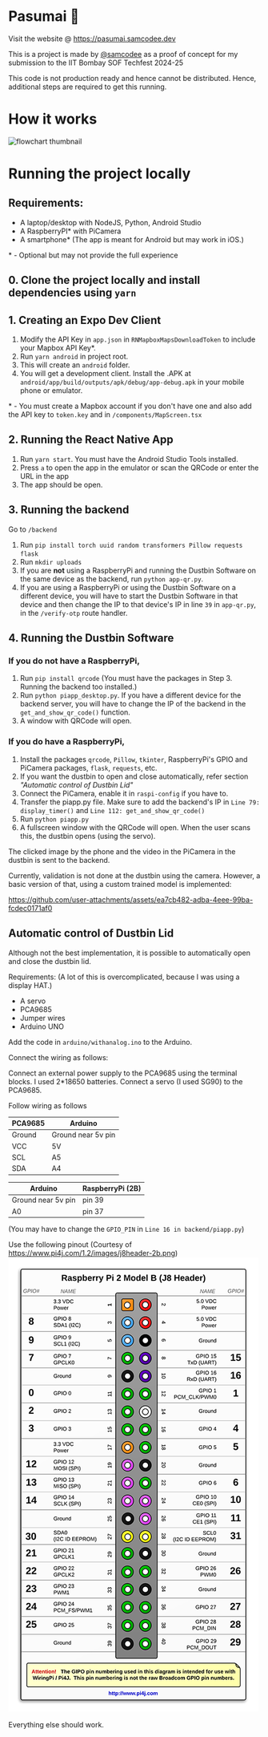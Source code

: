# Pasumai 🌳 
Visit the website @ https://pasumai.samcodee.dev

This is a project is made by [@samcodee](https://github.com/samcodee) as a proof of concept for my submission to the IIT Bombay SOF Techfest 2024-25

This code is not production ready and hence cannot be distributed. Hence, additional steps are required to get this running.

# How it works

![flowchart thumbnail](https://github.com/user-attachments/assets/4019fe83-3c57-49f3-9222-0cb585be9f76)

# Running the project locally

## Requirements:
- A laptop/desktop with NodeJS, Python, Android Studio
- A RaspberryPI* with PiCamera
- A smartphone* (The app is meant for Android but may work in iOS.)

\* - Optional but may not provide the full experience

## 0. Clone the project locally and install dependencies using `yarn`

## 1. Creating an Expo Dev Client
1. Modify the API Key in `app.json` in `RNMapboxMapsDownloadToken` to include your Mapbox API Key*.
2. Run `yarn android` in project root. 
3. This will create an `android` folder.
4. You will get a development client. Install the .APK at `android/app/build/outputs/apk/debug/app-debug.apk` in your mobile phone or emulator.

\* - You must create a Mapbox account if you don't have one and also add the API key to `token.key` and in `/components/MapScreen.tsx`

## 2. Running the React Native App
1. Run `yarn start`. You must have the Android Studio Tools installed. 
2. Press `a` to open the app in the emulator or
scan the QRCode or enter the URL in the app
3. The app should be open. 

## 3. Running the backend 
Go to `/backend`

1. Run `pip install torch uuid random transformers Pillow requests flask`
2. Run `mkdir uploads`
3. If you are **not** using a RaspberryPi and running the Dustbin Software on the same device as the backend, run `python app-qr.py`.
4. If you are using a RaspberryPi or using the Dustbin Software on a different device, you will have to start the Dustbin Software in that device and then change the IP to that device's IP in line `39` in `app-qr.py`, in the `/verify-otp` route handler.

## 4. Running the Dustbin Software
### If you do **not** have a RaspberryPi,
1. Run `pip install qrcode` (You must have the packages in Step 3. Running the backend too installed.)
2. Run `python piapp_desktop.py`. If you have a different device for the backend server, you will have to change the IP of the backend in the `get_and_show_qr_code()` function.
3. A window with QRCode will open.

### If you do have a RaspberryPi,
1. Install the packages `qrcode`, `Pillow`, `tkinter`, RaspberryPi's GPIO and PiCamera packages, `flask`, `requests`, etc.
2. If you want the dustbin to open and close automatically, refer section *"Automatic control of Dustbin Lid"*
3. Connect the PiCamera, enable it in `raspi-config` if you have to.
4. Transfer the piapp.py file. Make sure to add the backend's IP in `Line 79: display_timer()` and `Line 112: get_and_show_qr_code()`
5. Run `python piapp.py`
6. A fullscreen window with the QRCode will open. When the user scans this, the dustbin opens (using the servo).

The clicked image by the phone and the video in the PiCamera in the dustbin is sent to the backend. 

Currently, validation is not done at the dustbin using the camera. However, a basic version of that, using a custom trained model is implemented: 

https://github.com/user-attachments/assets/ea7cb482-adba-4eee-99ba-fcdec0171af0


## Automatic control of Dustbin Lid
Although not the best implementation, it is possible to automatically open and close the dustbin lid.

Requirements: (A lot of this is overcomplicated, because I was using a display HAT.)
- A servo
- PCA9685
- Jumper wires
- Arduino UNO

Add the code in `arduino/withanalog.ino` to the Arduino.

Connect the wiring as follows:

Connect an external power supply to the PCA9685 using the terminal blocks. I used 2*18650 batteries.
Connect a servo (I used SG90) to the PCA9685.

Follow wiring as follows

| PCA9685 | Arduino |
| -------- | ------- |
| Ground | Ground near 5v pin |
| VCC | 5V |
| SCL | A5 |
|  SDA | A4 |

| Arduino | RaspberryPi (2B) |
| -------- | ------- |
| Ground near 5v pin | pin 39 |
| A0 | pin 37 |

(You may have to change the `GPIO_PIN` in `Line 16 in backend/piapp.py`)

Use the following pinout (Courtesy of https://www.pi4j.com/1.2/images/j8header-2b.png)
![RaspberryPi2B Pinout](pinout.png)


Everything else should work.
